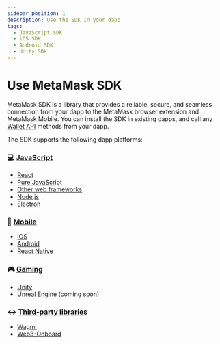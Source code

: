 ```yaml
---
sidebar_position: 1
description: Use the SDK in your dapp.
tags:
  - JavaScript SDK
  - iOS SDK
  - Android SDK
  - Unity SDK
---
```


# Use MetaMask SDK

MetaMask SDK is a library that provides a reliable, secure, and seamless connection from your dapp
to the MetaMask browser extension and MetaMask Mobile.
You can install the SDK in existing dapps, and call any [Wallet API](../../concepts/wallet-api.md) methods from
your dapp.

The SDK supports the following dapp platforms:

<div class="cards">
  <div class="card">
    <div class="card__header">
      <h3>💻 <a href="/wallet/how-to/use-sdk/javascript">JavaScript</a></h3>
    </div>
    <div class="card__body">
      <ul>
        <li><a href="/wallet/how-to/use-sdk/javascript/react">React</a></li>
        <li><a href="/wallet/how-to/use-sdk/javascript/pure-js">Pure JavaScript</a></li>
        <li><a href="/wallet/how-to/use-sdk/javascript/other-web-frameworks">Other web frameworks</a></li>
        <li><a href="/wallet/how-to/use-sdk/javascript/nodejs">Node.js</a></li>
        <li><a href="/wallet/how-to/use-sdk/javascript/electron">Electron</a></li>
      </ul>
    </div>
  </div>
  <div class="card">
    <div class="card__header">
      <h3>📱 <a href="/wallet/how-to/use-sdk/mobile">Mobile</a></h3>
    </div>
    <div class="card__body">
      <ul>
        <li><a href="/wallet/how-to/use-sdk/mobile/ios">iOS</a></li>
        <li><a href="/wallet/how-to/use-sdk/mobile/android">Android</a></li>
        <li><a href="/wallet/how-to/use-sdk/mobile/react-native">React Native</a></li>
      </ul>
    </div>
  </div>
  <div class="card">
    <div class="card__header">
      <h3>🎮 <a href="/wallet/how-to/use-sdk/gaming">Gaming</a></h3>
    </div>
    <div class="card__body">
      <ul>
        <li><a href="/wallet/how-to/use-sdk/gaming/unity">Unity</a></li>
        <li><a href="/wallet/how-to/use-sdk/gaming/unreal-engine">Unreal Engine</a> (coming soon)</li>
      </ul>
    </div>
  </div>
</div>
<div class="card margin-bottom--lg">
  <div class="card__header">
    <h3>↔️ <a href="/wallet/how-to/use-sdk/3rd-party-libraries">Third-party libraries</a></h3>
  </div>
  <div class="card__body">
    <ul>
      <li><a href="/wallet/connect/3rd-party-libraries/wagmi">Wagmi</a></li>
      <li><a href="/wallet/connect/3rd-party-libraries/web3-onboard">Web3-Onboard</a></li>
    </ul>
  </div>
</div>
